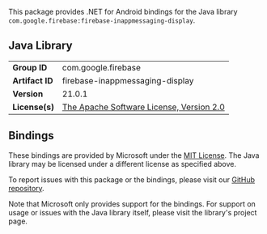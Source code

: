 This package provides .NET for Android bindings for the Java library `com.google.firebase:firebase-inappmessaging-display`.

## Java Library

| | |
|-|-|
| **Group ID** | com.google.firebase |
| **Artifact ID** | firebase-inappmessaging-display |
| **Version** | 21.0.1 |
| **License(s)** | [The Apache Software License, Version 2.0](http://www.apache.org/licenses/LICENSE-2.0.txt) |

## Bindings

These bindings are provided by Microsoft under the [MIT License](https://opensource.org/licenses/MIT). The Java
library may be licensed under a different license as specified above.

To report issues with this package or the bindings, please visit our [GitHub repository](https://aka.ms/android-libraries).

Note that Microsoft only provides support for the bindings. For support on
usage or issues with the Java library itself, please visit the library's project page.
